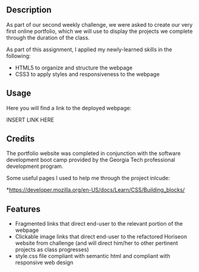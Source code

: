 ## Description

As part of our second weekly challenge, we were asked to create our very first online portfolio, which we will use to display the projects we complete through the duration of the class. 

As part of this assignment, I applied my newly-learned skills in the following:

- HTML5 to organize and structure the webpage
- CSS3 to apply styles and responsiveness to the webpage

## Usage

Here you will find a link to the deployed webpage:

INSERT LINK HERE

## Credits

The portfolio website was completed in conjunction with the software development boot camp provided by the Georgia Tech professional development program.

Some useful pages I used to help me through the project inlcude:

*https://developer.mozilla.org/en-US/docs/Learn/CSS/Building_blocks/

## Features

- Fragmented links that direct end-user to the relevant portion of the webpage
- Clickable image links that direct end-user to the refactored Horiseon website from challenge (and will direct him/her to other pertinent projects as class progresses)
- style.css file compliant with semantic html and compliant with responsive web design
